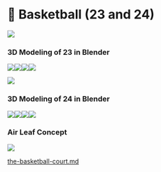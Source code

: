 # 🏀 Basketball (23 and 24)

![](../../../.gitbook/assets/mh6514.png)

### 3D Modeling of 23 in Blender

![](<../../../.gitbook/assets/image (16) (1).png>)![](<../../../.gitbook/assets/image (4).png>)![](<../../../.gitbook/assets/image (12) (1).png>)![](<../../../.gitbook/assets/image (11).png>)



![](../../../.gitbook/assets/mh6291.png)

### 3D Modeling of 24 in Blender

![](<../../../.gitbook/assets/image (20).png>)![](<../../../.gitbook/assets/image (17).png>)![](<../../../.gitbook/assets/image (3).png>)![](<../../../.gitbook/assets/image (22).png>)



### Air Leaf Concept

![](<../../../.gitbook/assets/image (9).png>)



[the-basketball-court.md](../../../ziyou/the-island-map/the-basketball-court.md "mention")
